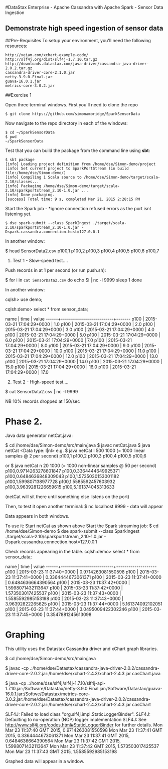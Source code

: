 #DataStax Enterprise - Apache Cassandra with Apache Spark - Sensor Data Ingestion

Demonstrate high speed ingestion of sensor data
-----------------------------------------------

##Pre-Requisites
To setup your environment, you'll need the following resources:
```
http://xeiam.com/xchart-example-code/
http://slf4j.org/dist/slf4j-1.7.10.tar.gz
http://downloads.datastax.com/java-driver/cassandra-java-driver-2.0.2.tar.gz
cassandra-driver-core-2.1.0.jar
netty-3.9.0-Final.jar
guava-16.0.1.jar
metrics-core-3.0.2.jar
```

##Exercise 1

Open three terminal windows. First you'll need to clone the repo

```
$ git clone https://github.com/simonambridge/SparkSensorData
```
Now navigate to the repo directory in each of the windows:
```
$ cd ~/SparkSensorData
$ pwd
~/SparkSensorData
```

Test that you can build the package from the command line using **sbt**:
```
$ sbt package
[info] Loading project definition from /home/dse/Simon-demo/project
[info] Set current project to SparkPortStream (in build file:/home/dse/Simon-demo/)
[info] Compiling 1 Scala source to /home/dse/Simon-demo/target/scala-2.10/classes...
[info] Packaging /home/dse/Simon-demo/target/scala-2.10/sparkportstream_2.10-1.0.jar ...
[info] Done packaging.
[success] Total time: 9 s, completed Mar 21, 2015 2:28:15 PM
```

Start the Spark job - *ignore connection refused errors as the port isnt listening yet.
```
$ dse spark-submit --class SparkIngest ./target/scala-2.10/sparkportstream_2.10-1.0.jar -Dspark.cassandra.connection.host=127.0.0.1
```
In another window:

$ head SensorData2.csv
p100,1
p100,2
p100,3
p100,4
p100,5
p100,6
p100,7

1. Test 1 - Slow-speed test....

Push records in at 1 per second (or run push.sh):

$ for i in `cat SensorData2.csv` 
do
echo $i | nc -l 9999
sleep 1
done

In another window:

cqlsh> use demo;

cqlsh:demo> select * from sensor_data;

 name | time                     | value
------+--------------------------+-------
 p100 | 2015-03-21 17:04:29+0000 |   1.0
 p100 | 2015-03-21 17:04:29+0000 |   2.0
 p100 | 2015-03-21 17:04:29+0000 |   3.0
 p100 | 2015-03-21 17:04:29+0000 |   4.0
 p100 | 2015-03-21 17:04:29+0000 |   5.0
 p100 | 2015-03-21 17:04:29+0000 |   6.0
 p100 | 2015-03-21 17:04:29+0000 |   7.0
 p100 | 2015-03-21 17:04:29+0000 |   8.0
 p100 | 2015-03-21 17:04:29+0000 |   9.0
 p100 | 2015-03-21 17:04:29+0000 |  10.0
 p100 | 2015-03-21 17:04:29+0000 |  11.0
 p100 | 2015-03-21 17:04:29+0000 |  12.0
 p100 | 2015-03-21 17:04:29+0000 |  13.0
 p100 | 2015-03-21 17:04:29+0000 |  14.0
 p100 | 2015-03-21 17:04:29+0000 |  15.0
 p100 | 2015-03-21 17:04:29+0000 |  16.0
 p100 | 2015-03-21 17:04:29+0000 |  17.0



2. Test 2 - High-speed test....

$ cat SensorData2.csv | nc -l 9999

NB 10% records dropped at 150/sec


Phase 2.
========
Java data generator netCat.java:

$ cd /home/dse/Simon-demo/src/main/java
$ javac netCat.java
$ java netCat <Data type: l|nl> <Sample rate in ms> <Number of Samples>
e.g.
$ java netCat l 500 1000 (= 1000 linear samples @ 2 per second)
p100,1
p100,2
p100,3
p100,4
p100,5
p100,6

or
$ java netCat n 20 1000 (= 1000 non-linear samples @ 50 per second) 
p100,0.9714263278601847
p100,0.3364444649925371
p100,0.6484636848309043
p100,1.5735030153001182
p100,1.599807138977728
p100,1.5585592457603932
p100,3.9639281226659615
p100,5.161374045313633

(netCat will sit there until something else listens on the port)

Then, to test it open another terminal: 
$ nc localhost 9999 - data will appear

Data appears in both windows.

To use it:
Start netCat as shown above
Start the Spark streaming job:
$ cd /home/dse/Simon-demo
$ dse spark-submit --class SparkIngest ./target/scala-2.10/sparkportstream_2.10-1.0.jar -Dspark.cassandra.connection.host=127.0.0.1

Check records appearing in the table.
cqlsh:demo> select * from sensor_data;

 name | time                     | value
------+--------------------------+--------------------
 p100 | 2015-03-23 11:37:40+0000 | 0.9714263081550598
 p100 | 2015-03-23 11:37:41+0000 | 0.3364444673061371
 p100 | 2015-03-23 11:37:41+0000 | 0.6484636664390564
 p100 | 2015-03-23 11:37:42+0000 | 1.5998071432113647
 p100 | 2015-03-23 11:37:42+0000 |  1.573503017425537
 p100 | 2015-03-23 11:37:43+0000 | 1.5585592985153198
 p100 | 2015-03-23 11:37:43+0000 |   3.96392822265625
 p100 | 2015-03-23 11:37:44+0000 |  5.161374092102051
 p100 | 2015-03-23 11:37:44+0000 | 3.0495009422302246
 p100 | 2015-03-23 11:37:45+0000 | 0.3547881245613098


Graphing
========
This utility uses the Datastax Cassandra driver and xChart graph libraries.

$ cd /home/dse/Simon-demo/src/main/java

$ javac -cp .:/home/dse/Datastax/cassandra-java-driver-2.0.2/cassandra-driver-core-2.0.2.jar:/home/dse/xchart-2.4.3/xchart-2.4.3.jar casChart.java

$ java -cp .:/home/dse/slf4j/slf4j-1.7.10/slf4j-api-1.7.10.jar:/Software/Datastax/netty-3.9.0.Final.jar:/Software/Datastax/guava-16.0.1.jar:/Softwe/Datastax/metrics-core-3.0.2.jar:/home/dse/Datastax/cassandra-java-driver-2.0.2/cassandra-driver-core-2.0.2.jar:/home/dse/xchart-2.4.3/xchart-2.4.3.jar casChart

SLF4J: Failed to load class "org.slf4j.impl.StaticLoggerBinder".
SLF4J: Defaulting to no-operation (NOP) logger implementation
SLF4J: See http://www.slf4j.org/codes.html#StaticLoggerBinder for further details.
Mon Mar 23 11:37:40 GMT 2015, 0.9714263081550598
Mon Mar 23 11:37:41 GMT 2015, 0.3364444673061371
Mon Mar 23 11:37:41 GMT 2015, 0.6484636664390564
Mon Mar 23 11:37:42 GMT 2015, 1.5998071432113647
Mon Mar 23 11:37:42 GMT 2015, 1.573503017425537
Mon Mar 23 11:37:43 GMT 2015, 1.5585592985153198

Graphed data will appear in a window.






